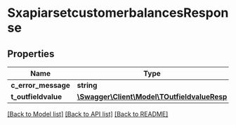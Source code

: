 # SxapiarsetcustomerbalancesResponse

## Properties
Name | Type | Description | Notes
------------ | ------------- | ------------- | -------------
**c_error_message** | **string** |  | [optional] 
**t_outfieldvalue** | [**\Swagger\Client\Model\TOutfieldvalueResp**](TOutfieldvalueResp.md) |  | [optional] 

[[Back to Model list]](../README.md#documentation-for-models) [[Back to API list]](../README.md#documentation-for-api-endpoints) [[Back to README]](../README.md)



